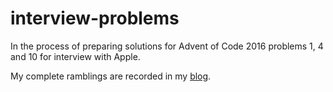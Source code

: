# interview-problems

In the process of preparing solutions for Advent of Code 2016 problems 1, 4 and 10 for interview with Apple.

My complete ramblings are recorded in my [blog](https://crjunkie.blogspot.com/2017/11/my-interview-for-apple.html).
